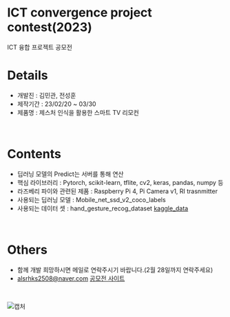 # ICT convergence project contest(2023)
 ICT 융합 프로젝트 공모전
 
# Details
 + 개발진 : 김민관, 전성훈
 + 제작기간 : 23/02/20 ~ 03/30
 + 제품명 : 제스처 인식을 활용한 스마트 TV 리모컨 
 
<br>

# Contents
 + 딥러닝 모델의 Predict는 서버를 통해 연산
 + 핵심 라이브러리 : Pytorch, scikit-learn, tflite, cv2, keras, pandas, numpy 등
 + 라즈베리 파이와 관련된 제품 : Raspberry Pi 4, Pi Camera v1, RI trasnmitter
 + 사용되는 딥러닝 모델 : Mobile_net_ssd_v2_coco_labels
 + 사용되는 데이터 셋 : hand_gesture_recog_dataset
 [kaggle_data](https://www.kaggle.com/datasets/sarjit07/hand-gesture-recog-dataset)
 
<br>

 # Others
 + 함께 개발 희망하시면 메일로 연락주시기 바랍니다.(2월 28일까지 연락주세요)
 + alsrhks2508@naver.com
 [공모전 사이트](https://www.devicemart.co.kr/board/view?id=award_board&seq=122661)
 
<br>
 
 
![캡처](https://user-images.githubusercontent.com/105574034/220147904-02531cce-0bea-48d5-8c75-7975d1e11bdd.JPG)
